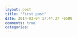 ```yaml
---
layout: post
title: "First post"
date: 2014-02-04 17:44:37 -0500
comments: true
categories: 
---
```


